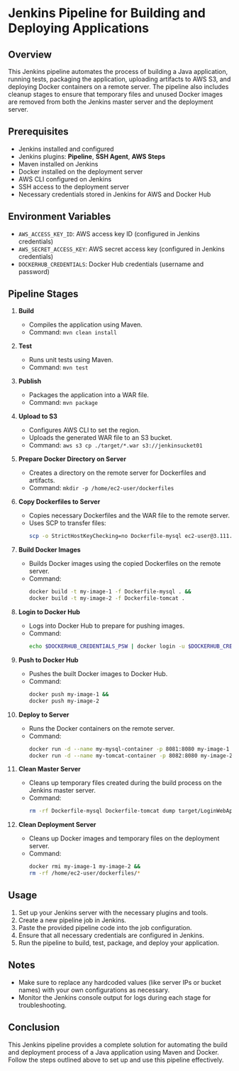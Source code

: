 # Jenkins Pipeline for Building and Deploying Applications

## Overview

This Jenkins pipeline automates the process of building a Java application, running tests, packaging the application, uploading artifacts to AWS S3, and deploying Docker containers on a remote server. The pipeline also includes cleanup stages to ensure that temporary files and unused Docker images are removed from both the Jenkins master server and the deployment server.

## Prerequisites

- Jenkins installed and configured
- Jenkins plugins: **Pipeline**, **SSH Agent**, **AWS Steps**
- Maven installed on Jenkins
- Docker installed on the deployment server
- AWS CLI configured on Jenkins
- SSH access to the deployment server
- Necessary credentials stored in Jenkins for AWS and Docker Hub

## Environment Variables

- `AWS_ACCESS_KEY_ID`: AWS access key ID (configured in Jenkins credentials)
- `AWS_SECRET_ACCESS_KEY`: AWS secret access key (configured in Jenkins credentials)
- `DOCKERHUB_CREDENTIALS`: Docker Hub credentials (username and password)

## Pipeline Stages

1. **Build**
   - Compiles the application using Maven.
   - Command: `mvn clean install`

2. **Test**
   - Runs unit tests using Maven.
   - Command: `mvn test`

3. **Publish**
   - Packages the application into a WAR file.
   - Command: `mvn package`

4. **Upload to S3**
   - Configures AWS CLI to set the region.
   - Uploads the generated WAR file to an S3 bucket.
   - Command: `aws s3 cp ./target/*.war s3://jenkinsucket01`

5. **Prepare Docker Directory on Server**
   - Creates a directory on the remote server for Dockerfiles and artifacts.
   - Command: `mkdir -p /home/ec2-user/dockerfiles`

6. **Copy Dockerfiles to Server**
   - Copies necessary Dockerfiles and the WAR file to the remote server.
   - Uses SCP to transfer files:
     ```bash
     scp -o StrictHostKeyChecking=no Dockerfile-mysql ec2-user@3.111.169.66:/home/ec2-user/dockerfiles/
     ```

7. **Build Docker Images**
   - Builds Docker images using the copied Dockerfiles on the remote server.
   - Command:
     ```bash
     docker build -t my-image-1 -f Dockerfile-mysql . &&
     docker build -t my-image-2 -f Dockerfile-tomcat .
     ```

8. **Login to Docker Hub**
   - Logs into Docker Hub to prepare for pushing images.
   - Command:
     ```bash
     echo $DOCKERHUB_CREDENTIALS_PSW | docker login -u $DOCKERHUB_CREDENTIALS_USR --password-stdin
     ```

9. **Push to Docker Hub**
   - Pushes the built Docker images to Docker Hub.
   - Command:
     ```bash
     docker push my-image-1 &&
     docker push my-image-2
     ```

10. **Deploy to Server**
    - Runs the Docker containers on the remote server.
    - Command:
      ```bash
      docker run -d --name my-mysql-container -p 8081:8080 my-image-1 &&
      docker run -d --name my-tomcat-container -p 8082:8080 my-image-2
      ```

11. **Clean Master Server**
    - Cleans up temporary files created during the build process on the Jenkins master server.
    - Command:
      ```bash
      rm -rf Dockerfile-mysql Dockerfile-tomcat dump target/LoginWebApp.war
      ```

12. **Clean Deployment Server**
    - Cleans up Docker images and temporary files on the deployment server.
    - Command:
      ```bash
      docker rmi my-image-1 my-image-2 &&
      rm -rf /home/ec2-user/dockerfiles/*
      ```

## Usage

1. Set up your Jenkins server with the necessary plugins and tools.
2. Create a new pipeline job in Jenkins.
3. Paste the provided pipeline code into the job configuration.
4. Ensure that all necessary credentials are configured in Jenkins.
5. Run the pipeline to build, test, package, and deploy your application.

## Notes

- Make sure to replace any hardcoded values (like server IPs or bucket names) with your own configurations as necessary.
- Monitor the Jenkins console output for logs during each stage for troubleshooting.

## Conclusion

This Jenkins pipeline provides a complete solution for automating the build and deployment process of a Java application using Maven and Docker. Follow the steps outlined above to set up and use this pipeline effectively.
